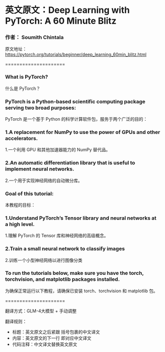 # 英文原文：Deep Learning with PyTorch: A 60 Minute Blitz
### 作者： Soumith Chintala
原文地址：https://pytorch.org/tutorials/beginner/deep_learning_60min_blitz.html

=====================

### What is PyTorch?
什么是 PyTorch？

### PyTorch is a Python-based scientific computing package serving two broad purposes:
PyTorch 是一个基于 Python 的科学计算软件包，服务于两个广泛的目的：

### 1.A replacement for NumPy to use the power of GPUs and other accelerators.
1.一个利用 GPU 和其他加速器能力的 NumPy 替代品。
### 2.An automatic differentiation library that is useful to implement neural networks.
2.一个用于实现神经网络的自动微分库。

### Goal of this tutorial: 
本教程的目标：
### 1.Understand PyTorch’s Tensor library and neural networks at a high level.
1.理解 PyTorch 的 Tensor 库和神经网络的高级概念。
### 2.Train a small neural network to classify images
2.训练一个小型神经网络以进行图像分类

### To run the tutorials below, make sure you have the torch, torchvision, and matplotlib packages installed.
为确保正常运行以下教程，请确保已安装 torch、torchvision 和 matplotlib 包。

=====================

翻译方式：GLM-4大模型 + 手动调整

翻译规则：
- 标题：英文原文之后紧跟 括号包裹的中文译文
- 内容：英文原文的下一行 即对应中文译文
- 代码注释：中文译文替换英文原文

